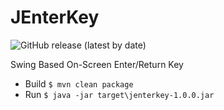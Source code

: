 # JEnterKey
<img alt="GitHub release (latest by date)" src="https://img.shields.io/github/v/release/ypkkhatri/jenterkey?label=Release">

Swing Based On-Screen Enter/Return Key

- Build `$ mvn clean package`
- Run `$ java -jar target\jenterkey-1.0.0.jar`